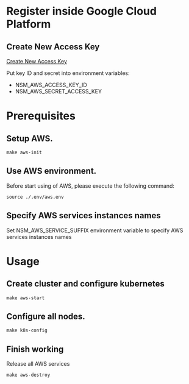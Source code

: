 # Register inside Google Cloud Platform

## Create New Access Key

[Create New Access Key](https://console.aws.amazon.com/iam/home?region=us-east-2#/security_credentials)

Put key ID and secret into environment variables:
* NSM_AWS_ACCESS_KEY_ID
* NSM_AWS_SECRET_ACCESS_KEY

# Prerequisites

## Setup AWS.

```shell
make aws-init
```

## Use AWS environment.

Before start using of AWS, please execute the following command:

```shell
source ./.env/aws.env
```

## Specify AWS services instances names

Set NSM_AWS_SERVICE_SUFFIX environment variable to specify AWS services instances names

# Usage

## Create cluster and configure kubernetes

```shell
make aws-start
```

## Configure all nodes.

```shell
make k8s-config
```

## Finish working

Release all AWS services

```shell
make aws-destroy
```
